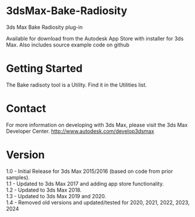3dsMax-Bake-Radiosity
=======================

3ds Max Bake Radiosity plug-in

Available for download from the Autodesk App Store with installer for 3ds Max. Also includes source example code on github


Getting Started
============
The Bake radisoty tool is a Utility. Find it in the Utilities list.


Contact
======
For more information on developing with 3ds Max, please visit the 3ds Max Developer Center.
http://www.autodesk.com/develop3dsmax

Version
=======
1.0 - Initial Release for 3ds Max 2015/2016 (based on code from prior samples).   
1.1 - Updated to 3ds Max 2017 and adding app store functionality.  
1.2 - Updated to 3ds Max 2018.  
1.3 - Updated to 3ds Max 2019 and 2020.  
1.4 - Removed old versions and updated/tested for 2020, 2021, 2022, 2023, 2024  